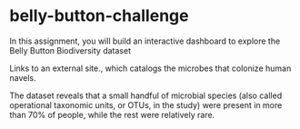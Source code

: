 # belly-button-challenge

In this assignment, you will build an interactive dashboard to explore the Belly Button Biodiversity dataset

Links to an external site., which catalogs the microbes that colonize human navels.

The dataset reveals that a small handful of microbial species (also called operational taxonomic units, or OTUs, in the study) were present in more than 70% of people, while the rest were relatively rare.
